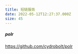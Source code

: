 ```yaml
---
title: 短链服务
date: 2022-05-12T12:27:37.000Z
size: 45
---
```

##### polr

https://github.com/cydrobolt/polr
